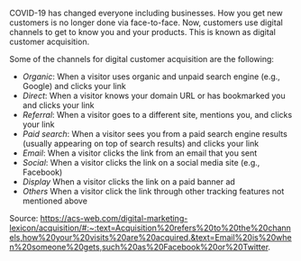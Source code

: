 <!--# -->

COVID-19 has changed everyone including businesses. How you get new customers is no longer done via face-to-face. Now, customers use digital channels to get to know you and your products. This is known as digital customer acquisition.

Some of the channels for digital customer acquisition are the following:

- *Organic*: When a visitor uses organic and unpaid search engine (e.g., Google) and clicks your link
- *Direct*: When a visitor knows your domain URL or has bookmarked you and clicks your link
- *Referral*: When a visitor goes to a different site, mentions you, and clicks your link
- *Paid search*: When a visitor sees you from a paid search engine results (usually appearing on top of search results) and clicks your link
- *Email*: When a visitor clicks the link from an email that you sent
- *Social*: When a visitor clicks the link on a social media site (e.g., Facebook)
- *Display* When a visitor clicks the link on a paid banner ad
- *Others* When a visitor click the link through other tracking features not mentioned above

Source:
https://acs-web.com/digital-marketing-lexicon/acquisition/#:~:text=Acquisition%20refers%20to%20the%20channels,how%20your%20visits%20are%20acquired.&text=Email%20is%20when%20someone%20gets,such%20as%20Facebook%20or%20Twitter.